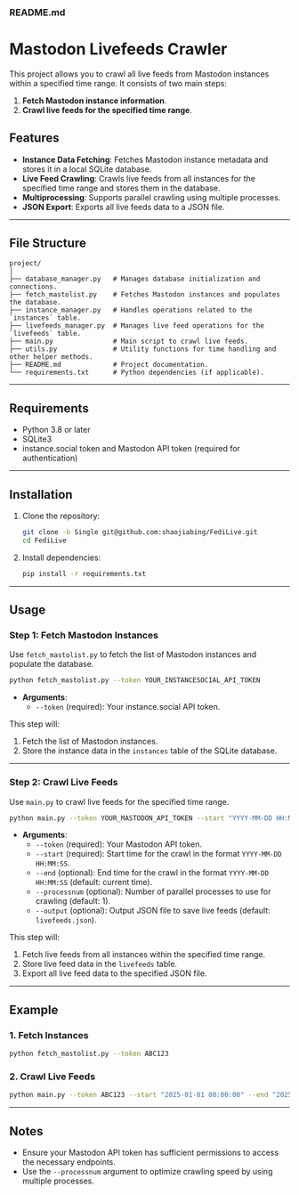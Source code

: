 ### README.md

# Mastodon Livefeeds Crawler

This project allows you to crawl all live feeds from Mastodon instances within a specified time range. It consists of two main steps:
1. **Fetch Mastodon instance information**.
2. **Crawl live feeds for the specified time range**.

## Features
- **Instance Data Fetching**: Fetches Mastodon instance metadata and stores it in a local SQLite database.
- **Live Feed Crawling**: Crawls live feeds from all instances for the specified time range and stores them in the database.
- **Multiprocessing**: Supports parallel crawling using multiple processes.
- **JSON Export**: Exports all live feeds data to a JSON file.

---

## File Structure

```plaintext
project/
│
├── database_manager.py   # Manages database initialization and connections.
├── fetch_mastolist.py    # Fetches Mastodon instances and populates the database.
├── instance_manager.py   # Handles operations related to the `instances` table.
├── livefeeds_manager.py  # Manages live feed operations for the `livefeeds` table.
├── main.py               # Main script to crawl live feeds.
├── utils.py              # Utility functions for time handling and other helper methods.
├── README.md             # Project documentation.
└── requirements.txt      # Python dependencies (if applicable).
```

---

## Requirements

- Python 3.8 or later
- SQLite3
- instance.social token and Mastodon API token (required for authentication)

---

## Installation

1. Clone the repository:
   ```bash
   git clone -b Single git@github.com:shaojiabing/FediLive.git
   cd FediLive
   ```

2. Install dependencies:
   ```bash
   pip install -r requirements.txt
   ```

---

## Usage

### Step 1: Fetch Mastodon Instances
Use `fetch_mastolist.py` to fetch the list of Mastodon instances and populate the database.

```bash
python fetch_mastolist.py --token YOUR_INSTANCESOCIAL_API_TOKEN
```

- **Arguments**:
  - `--token` (required): Your instance.social API token.

This step will:
1. Fetch the list of Mastodon instances.
2. Store the instance data in the `instances` table of the SQLite database.

---

### Step 2: Crawl Live Feeds
Use `main.py` to crawl live feeds for the specified time range.

```bash
python main.py --token YOUR_MASTODON_API_TOKEN --start "YYYY-MM-DD HH:MM:SS" --end "YYYY-MM-DD HH:MM:SS" --processnum NUM_PROCESSES --output OUTPUT_FILE
```

- **Arguments**:
  - `--token` (required): Your Mastodon API token.
  - `--start` (required): Start time for the crawl in the format `YYYY-MM-DD HH:MM:SS`.
  - `--end` (optional): End time for the crawl in the format `YYYY-MM-DD HH:MM:SS` (default: current time).
  - `--processnum` (optional): Number of parallel processes to use for crawling (default: 1).
  - `--output` (optional): Output JSON file to save live feeds (default: `livefeeds.json`).

This step will:
1. Fetch live feeds from all instances within the specified time range.
2. Store live feed data in the `livefeeds` table.
3. Export all live feed data to the specified JSON file.

---

## Example

### 1. Fetch Instances
```bash
python fetch_mastolist.py --token ABC123
```

### 2. Crawl Live Feeds
```bash
python main.py --token ABC123 --start "2025-01-01 00:00:00" --end "2025-01-02 00:00:00" --processnum 4 --output livefeeds.json
```

---

## Notes

- Ensure your Mastodon API token has sufficient permissions to access the necessary endpoints.
- Use the `--processnum` argument to optimize crawling speed by using multiple processes.
